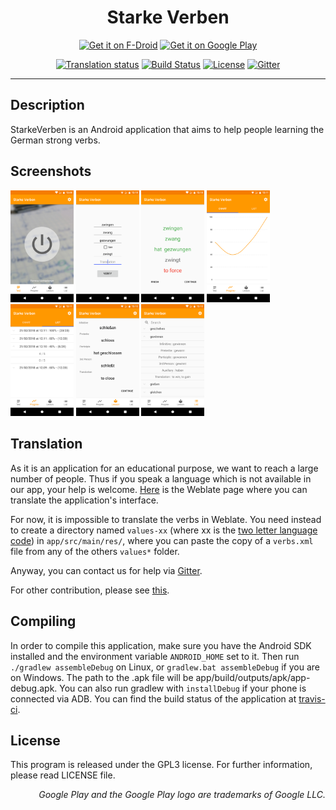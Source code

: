 <h1 align="center">Starke Verben</h1>

<p align="center">
    <a href="https://f-droid.org/app/org.sw24softwares.starkeverben"><img src="https://f-droid.org/badge/get-it-on.png"
       alt="Get it on F-Droid"
       height="80"></a>
    <a href="https://play.google.com/store/apps/details?id=org.sw24softwares.starkeverben"><img src="https://cdn.rawgit.com/steverichey/google-play-badge-svg/266d2b2d/img/en_get.svg"
       alt="Get it on Google Play"
       height="80"></a>
</p>

<p align="center">
    <a href="https://hosted.weblate.org/engage/starke-verben/?utm_source=widget"><img src="https://hosted.weblate.org/widgets/starke-verben/-/svg-badge.svg" alt="Translation status" /></a>
    <a href="https://travis-ci.org/Sw24Softwares/StarkeVerben"><img src="https://travis-ci.org/Sw24Softwares/StarkeVerben.svg?branch=master" alt="Build Status"></a>
    <a href="https://github.com/Sw24Softwares/StarkeVerben/blob/master/LICENSE"><img src="https://img.shields.io/badge/license-GPL_v3.0-blue.svg" alt="License"></a>
    <a href="https://gitter.im/Sw24Softwares/StarkeVerben?utm_source=badge&utm_medium=badge&utm_campaign=pr-badge"><img src="https://badges.gitter.im/Sw24Softwares/StarkeVerben.svg" alt="Gitter"></a>
</p>

---

## Description
StarkeVerben is an Android application that aims to help people learning the German strong verbs.

## Screenshots
<img src="fastlane/metadata/android/en-US/images/phoneScreenshots/01.png" width="20%"> <img src="fastlane/metadata/android/en-US/images/phoneScreenshots/02.png" width="20%">
<img src="fastlane/metadata/android/en-US/images/phoneScreenshots/03.png" width="20%">
<img src="fastlane/metadata/android/en-US/images/phoneScreenshots/04.png" width="20%">
<img src="fastlane/metadata/android/en-US/images/phoneScreenshots/05.png" width="20%">
<img src="fastlane/metadata/android/en-US/images/phoneScreenshots/06.png" width="20%">
<img src="fastlane/metadata/android/en-US/images/phoneScreenshots/07.png" width="20%">

## Translation
As it is an application for an educational purpose, we want to reach a large number of people. Thus if you speak a language which is not available in our app, your help is welcome. [Here](https://hosted.weblate.org/projects/starke-verben) is the Weblate page where you can translate the application's interface.

For now, it is impossible to translate the verbs in Weblate. You need instead to create a directory named `values-xx` (where xx is the [two letter language code](https://www.loc.gov/standards/iso639-2/php/code_list.php)) in `app/src/main/res/`, where you can paste the copy of a `verbs.xml` file from any of the others `values*` folder.

Anyway, you can contact us for help via [Gitter](https://gitter.im/Sw24Softwares/StarkeVerben).

For other contribution, please see [this](https://github.com/Sw24Softwares/StarkeVerben/blob/master/CONTRIBUTING.md).

## Compiling
In order to compile this application, make sure you have the Android SDK installed and the environment variable `ANDROID_HOME` set to it. Then run `./gradlew assembleDebug` on Linux, or `gradlew.bat assembleDebug` if you are on Windows. The path to the .apk file will be app/build/outputs/apk/app-debug.apk. You can also run gradlew with `installDebug` if your phone is connected via ADB. You can find the build status of the application at [travis-ci](https://travis-ci.org).

## License
This program is released under the GPL3 license. For further information, please read LICENSE file.

<sub><p align="right">
*Google Play and the Google Play logo are trademarks of Google LLC.*
</p></sub>
